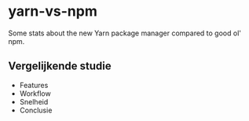 # yarn-vs-npm
Some stats about the new Yarn package manager compared to good ol' npm.

## Vergelijkende studie

- Features
- Workflow
- Snelheid
- Conclusie